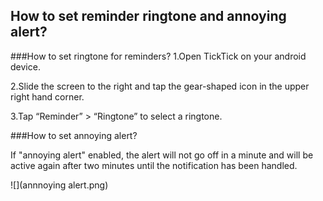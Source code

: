 ## How to set reminder ringtone and annoying alert?
###How to set ringtone for reminders?
1.Open TickTick on your android device.

2.Slide the screen to the right and tap the gear-shaped icon in the upper right hand corner.

3.Tap “Reminder” > “Ringtone” to select a ringtone. 

###How to set annoying alert?

If "annoying alert" enabled, the alert will not go off in a minute and will be active again after two minutes until the notification has been handled.

![](annnoying alert.png)





